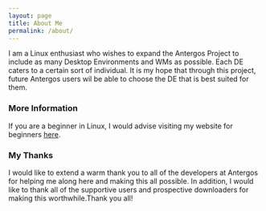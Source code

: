 ```yaml
---
layout: page
title: About Me
permalink: /about/
---
```


I am a Linux enthusiast who wishes to expand the Antergos Project to include as many Desktop Environments and WMs as possible. Each DE caters to a certain sort of individual. It is my hope that through this project, future Antergos users wil be able to choose the DE that is best suited for them. 

### More Information

If you are a beginner in Linux, I would advise visiting my website for beginners [here](https://linuxbasicssite.wordpress.com).

### My Thanks

I would like to extend a warm thank you to all of the developers at Antergos for helping me along here and making this all possible. In addition, I would like to thank all of the supportive users and prospective downloaders for making this worthwhile.Thank you all!
